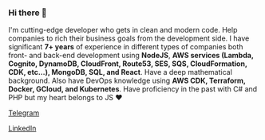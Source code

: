 ### Hi there 👋

I'm cutting-edge developer who gets in clean and modern code. Help companies to rich their business goals from the development side. I have significant **7+ years** of experience in different types of companies both front- and back-end development using **NodeJS**, **AWS services (Lambda, Cognito, DynamoDB, CloudFront, Route53, SES, SQS, CloudFormation, CDK, etc...), MongoDB, SQL, and React**. Have a deep mathematical background. Also have DevOps knowledge using **AWS CDK, Terraform, Docker, GCloud, and Kubernetes**. Have proficiency in the past with C# and PHP but my heart belongs to JS ❤️

[Telegram](https://t.me/denyskublytskyi)

[LinkedIn](https://www.linkedin.com/in/denyskublytskyi/)

<!--
**denyskublytskyi/denyskublytskyi** is a ✨ _special_ ✨ repository because its `README.md` (this file) appears on your GitHub profile.

Here are some ideas to get you started:

- 🔭 I’m currently working on ...
- 🌱 I’m currently learning ...
- 👯 I’m looking to collaborate on ...
- 🤔 I’m looking for help with ...
- 💬 Ask me about ...
- 📫 How to reach me: ...
- 😄 Pronouns: ...
- ⚡ Fun fact: ...
-->
